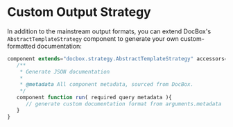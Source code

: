# Custom Output Strategy

In addition to the mainstream output formats, you can extend DocBox's `AbstractTemplateStrategy` component to generate your own custom-formatted documentation:

```javascript
component extends="docbox.strategy.AbstractTemplateStrategy" accessors="true"{
   /**
    * Generate JSON documentation
    * 
    * @metadata All component metadata, sourced from DocBox.
    */
   component function run( required query metadata ){
      // generate custom documentation format from arguments.metadata
   }
}
```

